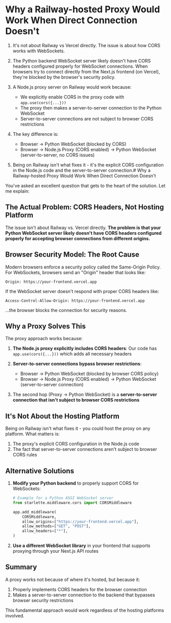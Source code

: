 # Why a Railway-hosted Proxy Would Work When Direct Connection Doesn't

1. It's not about Railway vs Vercel directly. The issue is about how CORS works with WebSockets.

2. The Python backend WebSocket server likely doesn't have CORS headers configured properly for WebSocket connections. When browsers try to connect directly from the Next.js frontend (on Vercel), they're blocked by the browser's security policy.

3. A Node.js proxy server on Railway would work because:
   - We explicitly enable CORS in the proxy code with `app.use(cors({...}))`
   - The proxy then makes a server-to-server connection to the Python WebSocket
   - Server-to-server connections are not subject to browser CORS restrictions

4. The key difference is:
   - Browser → Python WebSocket (blocked by CORS)
   - Browser → Node.js Proxy (CORS enabled) → Python WebSocket (server-to-server, no CORS issues)

5. Being on Railway isn't what fixes it - it's the explicit CORS configuration in the Node.js code and the server-to-server connection.</think># Why a Railway-hosted Proxy Would Work When Direct Connection Doesn't

You've asked an excellent question that gets to the heart of the solution. Let me explain:

## The Actual Problem: CORS Headers, Not Hosting Platform

The issue isn't about Railway vs. Vercel directly. **The problem is that your Python WebSocket server likely doesn't have CORS headers configured properly for accepting browser connections from different origins.**

## Browser Security Model: The Root Cause

Modern browsers enforce a security policy called the Same-Origin Policy. For WebSockets, browsers send an "Origin" header that looks like:

```text
Origin: https://your-frontend.vercel.app
```

If the WebSocket server doesn't respond with proper CORS headers like:

```text
Access-Control-Allow-Origin: https://your-frontend.vercel.app
```

...the browser blocks the connection for security reasons.

## Why a Proxy Solves This

The proxy approach works because:

1. **The Node.js proxy explicitly includes CORS headers**: Our code has `app.use(cors({...}))` which adds all necessary headers

2. **Server-to-server connections bypass browser restrictions**:
   - Browser → Python WebSocket (blocked by browser CORS policy)
   - Browser → Node.js Proxy (CORS enabled) → Python WebSocket (server-to-server connection)

3. The second hop (Proxy → Python WebSocket) is a **server-to-server connection that isn't subject to browser CORS restrictions**

## It's Not About the Hosting Platform

Being on Railway isn't what fixes it - you could host the proxy on any platform. What matters is:

1. The proxy's explicit CORS configuration in the Node.js code
2. The fact that server-to-server connections aren't subject to browser CORS rules

## Alternative Solutions

1. **Modify your Python backend** to properly support CORS for WebSockets:

   ```python
   # Example for a Python ASGI WebSocket server
   from starlette.middleware.cors import CORSMiddleware

   app.add_middleware(
       CORSMiddleware,
       allow_origins=["https://your-frontend.vercel.app"],
       allow_methods=["GET", "POST"],
       allow_headers=["*"],
   )
   ```

2. **Use a different WebSocket library** in your frontend that supports proxying through your Next.js API routes

## Summary

A proxy works not because of where it's hosted, but because it:

1. Properly implements CORS headers for the browser connection
2. Makes a server-to-server connection to the backend that bypasses browser security restrictions

This fundamental approach would work regardless of the hosting platforms involved.
